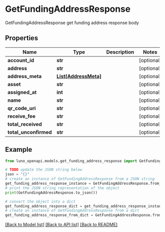 # GetFundingAddressResponse

GetFundingAddressResponse get funding address response body

## Properties

Name | Type | Description | Notes
------------ | ------------- | ------------- | -------------
**account_id** | **str** |  | [optional] 
**address** | **str** |  | [optional] 
**address_meta** | [**List[AddressMeta]**](AddressMeta.md) |  | [optional] 
**asset** | **str** |  | [optional] 
**assigned_at** | **int** |  | [optional] 
**name** | **str** |  | [optional] 
**qr_code_uri** | **str** |  | [optional] 
**receive_fee** | **str** |  | [optional] 
**total_received** | **str** |  | [optional] 
**total_unconfirmed** | **str** |  | [optional] 

## Example

```python
from luno_openapi.models.get_funding_address_response import GetFundingAddressResponse

# TODO update the JSON string below
json = "{}"
# create an instance of GetFundingAddressResponse from a JSON string
get_funding_address_response_instance = GetFundingAddressResponse.from_json(json)
# print the JSON string representation of the object
print(GetFundingAddressResponse.to_json())

# convert the object into a dict
get_funding_address_response_dict = get_funding_address_response_instance.to_dict()
# create an instance of GetFundingAddressResponse from a dict
get_funding_address_response_from_dict = GetFundingAddressResponse.from_dict(get_funding_address_response_dict)
```
[[Back to Model list]](../README.md#documentation-for-models) [[Back to API list]](../README.md#documentation-for-api-endpoints) [[Back to README]](../README.md)



